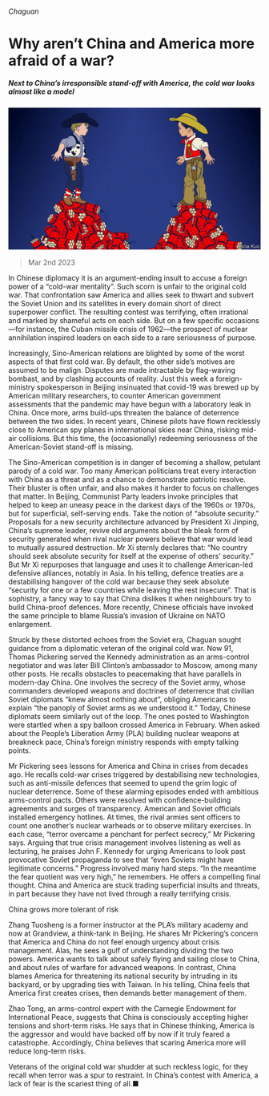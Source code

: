 ###### Chaguan

# Why aren’t China and America more afraid of a war? 

##### Next to China’s irresponsible stand-off with America, the cold war looks almost like a model 

![image](images/20230304_CND000.jpg) 

> Mar 2nd 2023 

In Chinese diplomacy it is an argument-ending insult to accuse a foreign power of a “cold-war mentality”. Such scorn is unfair to the original cold war. That confrontation saw America and allies seek to thwart and subvert the Soviet Union and its satellites in every domain short of direct superpower conflict. The resulting contest was terrifying, often irrational and marked by shameful acts on each side. But on a few specific occasions—for instance, the Cuban missile crisis of 1962—the prospect of nuclear annihilation inspired leaders on each side to a rare seriousness of purpose. 

Increasingly, Sino-American relations are blighted by some of the worst aspects of that first cold war. By default, the other side’s motives are assumed to be malign. Disputes are made intractable by flag-waving bombast, and by clashing accounts of reality. Just this week a foreign-ministry spokesperson in Beijing insinuated that covid-19 was brewed up by American military researchers, to counter American government assessments that the pandemic may have begun with a laboratory leak in China. Once more, arms build-ups threaten the balance of deterrence between the two sides. In recent years, Chinese pilots have flown recklessly close to American spy planes in international skies near China, risking mid-air collisions. But this time, the (occasionally) redeeming seriousness of the American-Soviet stand-off is missing.

The Sino-American competition is in danger of becoming a shallow, petulant parody of a cold war. Too many American politicians treat every interaction with China as a threat and as a chance to demonstrate patriotic resolve. Their bluster is often unfair, and also makes it harder to focus on challenges that matter. In Beijing, Communist Party leaders invoke principles that helped to keep an uneasy peace in the darkest days of the 1960s or 1970s, but for superficial, self-serving ends. Take the notion of “absolute security.” Proposals for a new security architecture advanced by President Xi Jinping, China’s supreme leader, revive old arguments about the bleak form of security generated when rival nuclear powers believe that war would lead to mutually assured destruction. Mr Xi sternly declares that: “No country should seek absolute security for itself at the expense of others’ security.” But Mr Xi repurposes that language and uses it to challenge American-led defensive alliances, notably in Asia. In his telling, defence treaties are a destabilising hangover of the cold war because they seek absolute “security for one or a few countries while leaving the rest insecure”. That is sophistry, a fancy way to say that China dislikes it when neighbours try to build China-proof defences. More recently, Chinese officials have invoked the same principle to blame Russia’s invasion of Ukraine on NATO enlargement.

Struck by these distorted echoes from the Soviet era, Chaguan sought guidance from a diplomatic veteran of the original cold war. Now 91, Thomas Pickering served the Kennedy administration as an arms-control negotiator and was later Bill Clinton’s ambassador to Moscow, among many other posts. He recalls obstacles to peacemaking that have parallels in modern-day China. One involves the secrecy of the Soviet army, whose commanders developed weapons and doctrines of deterrence that civilian Soviet diplomats “knew almost nothing about”, obliging Americans to explain “the panoply of Soviet arms as we understood it.” Today, Chinese diplomats seem similarly out of the loop. The ones posted to Washington were startled when a spy balloon crossed America in February. When asked about the People’s Liberation Army (PLA) building nuclear weapons at breakneck pace, China’s foreign ministry responds with empty talking points. 

Mr Pickering sees lessons for America and China in crises from decades ago. He recalls cold-war crises triggered by destabilising new technologies, such as anti-missile defences that seemed to upend the grim logic of nuclear deterrence. Some of these alarming episodes ended with ambitious arms-control pacts. Others were resolved with confidence-building agreements and surges of transparency. American and Soviet officials installed emergency hotlines. At times, the rival armies sent officers to count one another’s nuclear warheads or to observe military exercises. In each case, “terror overcame a penchant for perfect secrecy,” Mr Pickering says. Arguing that true crisis management involves listening as well as lecturing, he praises John F. Kennedy for urging Americans to look past provocative Soviet propaganda to see that “even Soviets might have legitimate concerns.” Progress involved many hard steps. “In the meantime the fear quotient was very high,” he remembers. He offers a compelling final thought. China and America are stuck trading superficial insults and threats, in part because they have not lived through a really terrifying crisis.

China grows more tolerant of risk 

Zhang Tuosheng is a former instructor at the PLA’s military academy and now at Grandview, a think-tank in Beijing. He shares Mr Pickering’s concern that America and China do not feel enough urgency about crisis management. Alas, he sees a gulf of understanding dividing the two powers. America wants to talk about safely flying and sailing close to China, and about rules of warfare for advanced weapons. In contrast, China blames America for threatening its national security by intruding in its backyard, or by upgrading ties with Taiwan. In his telling, China feels that America first creates crises, then demands better management of them. 

Zhao Tong, an arms-control expert with the Carnegie Endowment for International Peace, suggests that China is consciously accepting higher tensions and short-term risks. He says that in Chinese thinking, America is the aggressor and would have backed off by now if it truly feared a catastrophe. Accordingly, China believes that scaring America more will reduce long-term risks.

Veterans of the original cold war shudder at such reckless logic, for they recall when terror was a spur to restraint. In China’s contest with America, a lack of fear is the scariest thing of all.■





